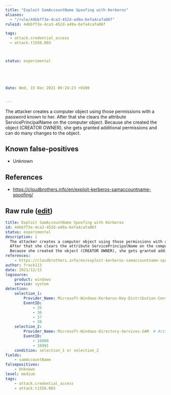 ```yaml
---
title: "Exploit SamAccountName Spoofing with Kerberos"
aliases:
  - "/rule/44bbff3e-4ca3-452d-a49a-6efa4cafa06f"
ruleid: 44bbff3e-4ca3-452d-a49a-6efa4cafa06f

tags:
  - attack.credential_access
  - attack.t1558.003



status: experimental





date: Wed, 15 Dec 2021 09:24:23 +0100


---
```


The attacker creates a computer object using those permissions with a password known to her.
After that she clears the attribute ServicePrincipalName on the computer object.
Because she created the object (CREATOR OWNER), she gets granted additional permissions and can do many changes to the object.


<!--more-->


## Known false-positives

* Unknown



## References

* https://cloudbrothers.info/en/exploit-kerberos-samaccountname-spoofing/


## Raw rule ([edit](https://github.com/SigmaHQ/sigma/edit/master/rules/windows/builtin/system/win_vul_cve_2021_42278_or_cve_2021_42287.yml))
```yaml
title: Exploit SamAccountName Spoofing with Kerberos
id: 44bbff3e-4ca3-452d-a49a-6efa4cafa06f
status: experimental
description: |
  The attacker creates a computer object using those permissions with a password known to her.
  After that she clears the attribute ServicePrincipalName on the computer object.
  Because she created the object (CREATOR OWNER), she gets granted additional permissions and can do many changes to the object.
references:
    - https://cloudbrothers.info/en/exploit-kerberos-samaccountname-spoofing/
author: frack113
date: 2021/12/15
logsource:
    product: windows
    service: system
detection:
    selection_1:
        Provider_Name: Microsoft-Windows-Kerberos-Key-Distribution-Center  # Active Directory
        EventID:
            - 35
            - 36
            - 37
            - 38
    selection_2:
        Provider_Name: Microsoft-Windows-Directory-Services-SAM  # Active Directory
        EventID:
            - 16990
            - 16991
    condition: selection_1 or selection_2
fields:
    - samAccountName
falsepositives:
    - Unknown 
level: medium
tags:
    - attack.credential_access
    - attack.t1558.003 

```
